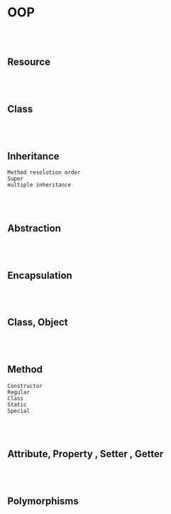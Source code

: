 <!--------------------------------------------------------------------------------- Description -->
# OOP



<!--------------------------------------------------------------------------------- Resource -->
<br><br>

## Resource  
<!-------------------------- Book -->



<!--------------------------------------------------------------------------------- Class -->
<br><br>

## Class  



<!--------------------------------------------------------------------------------- Inheritance -->
<br><br>

## Inheritance
```
Method resolution order 
Super
multiple inheritance
``` 



<!--------------------------------------------------------------------------------- Abstraction -->
<br><br>

## Abstraction  
<!-------------------------- Book -->



<!--------------------------------------------------------------------------------- Encapsulation -->
<br><br>

## Encapsulation  
<!-------------------------- Book -->



<!--------------------------------------------------------------------------------- Class, Object -->
<br><br>

## Class, Object  
<!-------------------------- Book -->



<!--------------------------------------------------------------------------------- Method -->
<br><br>

## Method
```
Constructor
Regular
Class
Static
Special
```



<!--------------------------------------------------------------------------------- Attribute, Property , Setter  , Getter -->
<br><br>

## Attribute, Property , Setter  , Getter  
<!-------------------------- Book -->







<!--------------------------------------------------------------------------------- Polymorphisms -->
<br><br>

## Polymorphisms  
<!-------------------------- Book -->




